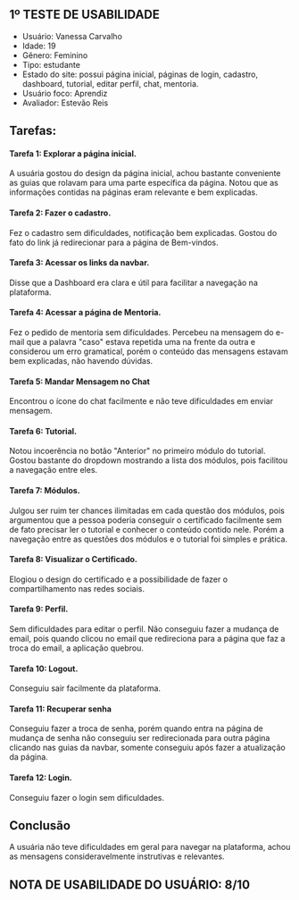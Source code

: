## 1º TESTE DE USABILIDADE

- Usuário: Vanessa Carvalho
- Idade: 19
- Gênero: Feminino
- Tipo: estudante
- Estado do site: possui página inicial, páginas de login, cadastro, dashboard, tutorial, editar perfil, chat, mentoria.
- Usuário foco: Aprendiz
- Avaliador: Estevão Reis

## Tarefas:

#### Tarefa 1: Explorar a página inicial.

A usuária gostou do design da página inicial, achou bastante conveniente as guias que rolavam para uma parte específica da página. Notou que as informações contidas na páginas eram relevante e bem explicadas.

#### Tarefa 2: Fazer o cadastro.

Fez o cadastro sem dificuldades, notificação bem explicadas. Gostou do fato do link já redirecionar para a página de Bem-vindos.

#### Tarefa 3: Acessar os links da navbar.

Disse que a Dashboard era clara e útil para facilitar a navegação na plataforma.

#### Tarefa 4: Acessar a página de Mentoria.

Fez o pedido de mentoria sem dificuldades. Percebeu na mensagem do e-mail que a palavra "caso" estava repetida uma na frente da outra e considerou um erro gramatical, porém o conteúdo das mensagens estavam bem explicadas, não havendo dúvidas.

#### Tarefa 5: Mandar Mensagem no Chat

Encontrou o ícone do chat facilmente e não teve dificuldades em enviar mensagem.

#### Tarefa 6: Tutorial.

Notou incoerência no botão "Anterior" no primeiro módulo do tutorial. Gostou bastante do dropdown mostrando a lista dos módulos, pois facilitou a navegação entre eles.

#### Tarefa 7: Módulos.

Julgou ser ruim ter  chances ilimitadas em cada questão dos módulos, pois argumentou que a pessoa poderia conseguir o certificado facilmente sem de fato precisar ler o tutorial e conhecer o conteúdo contido nele. Porém a navegação entre as questões dos módulos e o tutorial foi simples e prática.

#### Tarefa 8: Visualizar o Certificado.

Elogiou o design do certificado e a possibilidade de fazer o compartilhamento nas redes sociais.

#### Tarefa 9: Perfil.

Sem dificuldades para editar o perfil. Não conseguiu fazer a mudança de email, pois quando clicou no email que redireciona para a página que faz a troca do email, a aplicação quebrou.

#### Tarefa 10: Logout.

Conseguiu sair facilmente da plataforma.

#### Tarefa 11: Recuperar senha

Conseguiu fazer a troca de senha, porém quando entra na página de mudança de senha não conseguiu ser redirecionada para outra página clicando nas guias da navbar, somente conseguiu após fazer a atualização da página.

#### Tarefa 12: Login.
Conseguiu fazer o login sem dificuldades.

## Conclusão

A usuária não teve dificuldades em geral para navegar na plataforma, achou as mensagens consideravelmente instrutivas e relevantes.

## NOTA DE USABILIDADE DO USUÁRIO: 8/10
